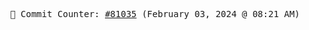 <p align="center">
    <samp>
        📮 Commit Counter: <a href="https://github.com/Javascript-void0/Javascript-void0/commits/main">#81035</a> (February 03, 2024 @ 08:21 AM)
    </samp>
</p>
